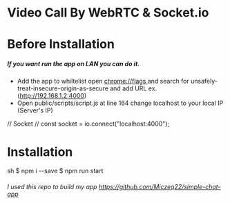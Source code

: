 # Video Call By WebRTC & Socket.io

# Before Installation
##### If you want run the app on LAN you can do it.
- Add the app to whiltelist
open [chrome://flags ](chrome://flags) and search for unsafely-treat-insecure-origin-as-secure and add URL ex. (http://192.168.1.2:4000)
- Open public/scripts/script.js
at line 164 change localhost to your local IP (Server's IP)
 
// Socket //
const socket = io.connect("localhost:4000"); 


# Installation

sh
$ npm i --save
$ npm run start


###### I used this repo to build my app https://github.com/Miczeq22/simple-chat-app

